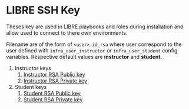 # LIBRE SSH Key

Theses key are used in LIBRE playbooks and roles during installation and allow used 
to connect to there own environments.

Filename are of the form of `<user>-id_rsa` where user correspond to the user defined
with `infra_user_instructor` or `infra_user_student` config variables. Respective default 
values are **instructor** and **student**.


1. Instructor keys
    1. [Instructor RSA Public key](./instructor-id_rsa.pub)
    2. [Instructor RSA Private key](./instructor-id_rsa)
2. Student keys
    1. [Student RSA Public key](./student-id_rsa.pub)
    2. [Student RSA Private key](./student-id_rsa)